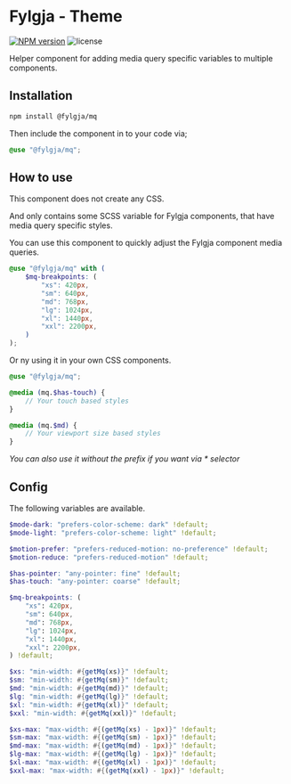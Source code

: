 # Fylgja - Theme

[![NPM version](https://img.shields.io/npm/v/@fylgja/mq)](https://www.npmjs.org/package/@fylgja/mq)
![license](https://img.shields.io/github/license/fylgja/fylgja)

Helper component for adding media query specific variables to multiple components.

## Installation

```bash
npm install @fylgja/mq
```

Then include the component in to your code via;

```scss
@use "@fylgja/mq";
```

## How to use

This component does not create any CSS.

And only contains some SCSS variable for Fylgja components, that have media query specific styles.

You can use this component to quickly adjust the Fylgja component media queries.

```scss
@use "@fylgja/mq" with (
    $mq-breakpoints: (
        "xs": 420px,
        "sm": 640px,
        "md": 768px,
        "lg": 1024px,
        "xl": 1440px,
        "xxl": 2200px,
    )
);
```

Or ny using it in your own CSS components.

```scss
@use "@fylgja/mq";

@media (mq.$has-touch) {
    // Your touch based styles
}

@media (mq.$md) {
    // Your viewport size based styles
}
```

_You can also use it without the prefix if you want via * selector_

## Config

The following variables are available.

```scss
$mode-dark: "prefers-color-scheme: dark" !default;
$mode-light: "prefers-color-scheme: light" !default;

$motion-prefer: "prefers-reduced-motion: no-preference" !default;
$motion-reduce: "prefers-reduced-motion" !default;

$has-pointer: "any-pointer: fine" !default;
$has-touch: "any-pointer: coarse" !default;

$mq-breakpoints: (
    "xs": 420px,
    "sm": 640px,
    "md": 768px,
    "lg": 1024px,
    "xl": 1440px,
    "xxl": 2200px,
) !default;

$xs: "min-width: #{getMq(xs)}" !default;
$sm: "min-width: #{getMq(sm)}" !default;
$md: "min-width: #{getMq(md)}" !default;
$lg: "min-width: #{getMq(lg)}" !default;
$xl: "min-width: #{getMq(xl)}" !default;
$xxl: "min-width: #{getMq(xxl)}" !default;

$xs-max: "max-width: #{(getMq(xs) - 1px)}" !default;
$sm-max: "max-width: #{(getMq(sm) - 1px)}" !default;
$md-max: "max-width: #{(getMq(md) - 1px)}" !default;
$lg-max: "max-width: #{(getMq(lg) - 1px)}" !default;
$xl-max: "max-width: #{(getMq(xl) - 1px)}" !default;
$xxl-max: "max-width: #{(getMq(xxl) - 1px)}" !default;

```
